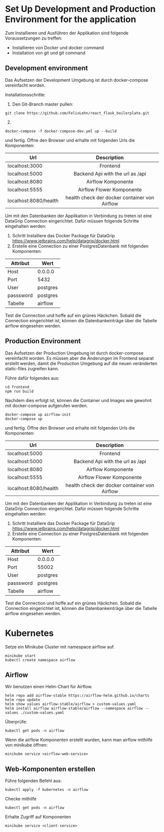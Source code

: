 # Set Up Development and Production Environment for the application
Zum Installieren und Ausführen der Applikation sind folgende Voraussetzungen zu treffen: 
- Installieren von Docker und docker command 
- Installation von git und git command 

## Development environment
Das Aufsetzen der Development Umgebung ist durch docker-compose vereinfacht worden. 

Installationsschritte:
1. Den Git-Branch master pullen: 
```
git clone https://github.com/FelixLehn/react_flask_boilerplate.git
```
2. 
```
docker-compose -f docker-compose-dev.yml up --build 
```


und fertig. Öffne den Browser und erhalte mit folgenden Urls die Komponenten: 

| Url | Description |
| --------| :--------:|
| localhost:3000| Frontend |
| localhost:5000| Backend Api with the url as /api |
| localhost:8080| Airflow Komponente |
| localhost:5555| Airflow Flower Komponente|
| localhost:8080/health| health check der docker container von Airflow| 

Um mit den Datenbanken der Applikation in Verbindung zu treten ist eine DataGrip Connection eingerichtet. Dafür müssen folgende Schritte eingehalten werden: 

1. Schritt
Installiere das Docker Package für DataGrip https://www.jetbrains.com/help/datagrip/docker.html
2. Erstelle eine Connection zu einer PostgresDatenbank mit folgenden Komponenten: 

| Attribut | Wert|
| ------| ------|
| Host | 0.0.0.0| 
| Port | 5432| 
| User | postgres| 
| passsword | postgres|
| Tabelle | airflow |

Test die Connection und hoffe auf ein grünes Häckchen. 
Sobald die Connection eingerichtet ist, können die Datenbankeinträge über die Tabelle airflow eingesehen werden. 

## Production Environment
Das Aufsetzen der Production Umgebung ist durch docker-compose vereinfacht worden. Es müssen aber die Änderungen im Frontend separat erstellt werden, damit die Production Umgebung auf die neuen veränderten static-files zugreifen kann. 

Führe dafür folgendes aus:

```
cd frontend
npm run build 
```
Nachdem dies erfolgt ist, können die Container und Images wie gewohnt mit docker-compose aufgerufen werden.

```
docker-compose up airflow-init
docker-compose up
```

und fertig. Öffne den Browser und erhalte mit folgenden Urls die Komponenten: 

| Url | Description |
| --------| :--------:|
| localhost:5000| Frontend |
| localhost:5000| Backend Api with the url as /api |
| localhost:8080| Airflow Komponente |
| localhost:5555| Airflow Flower Komponente|
| localhost:8080/health| health check der docker container von Airflow| 

Um mit den Datenbanken der Applikation in Verbindung zu treten ist eine DataGrip Connection eingerichtet. Dafür müssen folgende Schritte eingehalten werden: 

1. Schritt
Installiere das Docker Package für DataGrip https://www.jetbrains.com/help/datagrip/docker.html
2. Erstelle eine Connection zu einer PostgresDatenbank mit folgenden Komponenten: 

| Attribut | Wert|
| ------| ------|
| Host | 0.0.0.0| 
| Port | 55002| 
| User | postgres| 
| passsword | postgres|
| Tabelle | airflow |

Test die Connection und hoffe auf ein grünes Häckchen. 
Sobald die Connection eingerichtet ist, können die Datenbankeinträge über die Tabelle airflow eingesehen werden. 

# Kubernetes
Setze ein Minikube Cluster mit namespace airflow auf.

```
minikube start
kubectl create namespace airflow 
```

## Airflow
Wir benutzen einen Helm-Chart für Airflow.

```
helm repo add airflow-stable https://airflow-helm.github.io/charts  
helm repo update  
helm show values airflow-stable/airflow > custom-values.yaml     
helm install airflow airflow-stable/airflow --namespace airflow --values ./custom-values.yaml
```
Überprüfe: 
````
kubectl get pods -n airflow
````

Wenn die airflow Komponenten erstellt wurden, kann man airflow mithilfe von minikube öffnen:

```
minikube service <airflow-web-service>
```

## Web-Komponenten erstellen

Führe folgenden Befehl aus:

```
kubectl apply -f kubernetes -n airflow 
```

Checke mithilfe 
```
kubectl get pods -n airflow
```

Erhalte Zugriff auf Komponenten 
```
minikube service <client-service>
```
